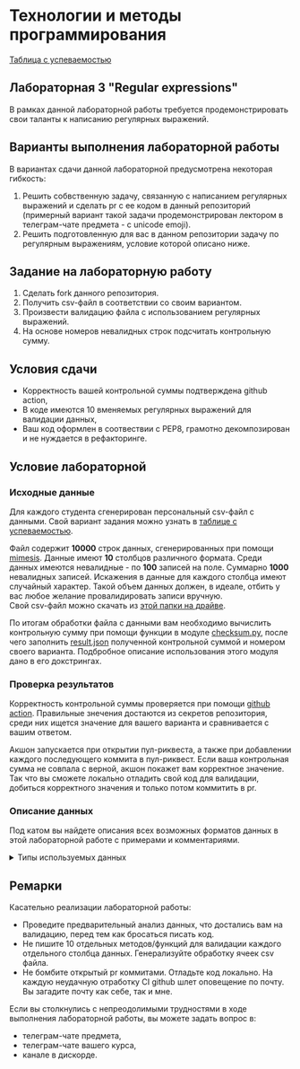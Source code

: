 # Технологии и методы программирования
[Таблица с успеваемостью](https://docs.google.com/spreadsheets/d/1_UR7YXMhR4u9ysyfWyKSb8l4D-3DE_kWhoXdivvOudk/edit?usp=sharing)
## Лабораторная 3 "Regular expressions"
В рамках данной лабораторной работы требуется продемонстрировать свои таланты к написанию регулярных выражений.
## Варианты выполнения лабораторной работы
В вариантах сдачи данной лабораторной предусмотрена некоторая гибкость:
1. Решить собвственную задачу, связанную с написанием регулярных выражений и сделать pr c ее кодом в данный репозиторий (примерный вариант такой задачи продемонстрирован лектором в телеграм-чате предмета - с unicode emoji).
2. Решить подготовленную для вас в данном репозитории задачу по регулярным выражениям, условие которой описано ниже.
## Задание на лабораторную работу
1. Сделать fork данного репозитория.
2. Получить csv-файл в соответствии со своим вариантом.
3. Произвести валидацию файла с использованием регулярных выражений.
4. На основе номеров невалидных строк подсчитать контрольную сумму.
## Условия сдачи
* Корректность вашей контрольной суммы подтверждена github action,
* В коде имеются 10 вменяемых регулярных выражений для валидации данных,
* Ваш код оформлен в соотвествии с РЕР8, грамотно декомпозирован и не нуждается в рефакторинге.
## Условие лабораторной
### Исходные данные
Для каждого студента сгенерирован персональный csv-файл с данными. Свой вариант задания можно узнать в [таблице с успеваемостью](https://docs.google.com/spreadsheets/d/1_UR7YXMhR4u9ysyfWyKSb8l4D-3DE_kWhoXdivvOudk/edit?usp=sharing).  

Файл содержит **10000** строк данных, сгенерированных при помощи [mimesis](https://mimesis.name/en/master/). Данные имеют **10** столбцов различного формата. Среди данных имеются невалидные - по **100** записей на поле. Суммарно **1000** невалидных записей. Искажения в данные для каждого столбца имеют случайный характер. Такой объем данных должен, в идеале, отбить у вас любое желание провалидировать записи вручную.  
Свой csv-файл можно скачать из [этой папки на драйве](https://drive.google.com/drive/folders/1o3JISAzmDNnkjQK1YzlRLFAY0RmuS3s5?usp=sharing).

По итогам обработки файла с данными вам необходимо вычислить контрольную сумму при помощи функции в модуле [checksum.py](checksum.py), после чего заполнить [result.json](result.json) полученной контрольной суммой и номером своего варианта. Подбробное описание использования этого модуля дано в его докстрингах.
### Проверка результатов
Корректность контрольной суммы проверяется при помощи [github action](.github/workflows/result-check.yml). Правильные знечения достаются из секретов репозитория, среди них ищется значение для вашего варианта и сравнивается с вашим ответом.  

Акшон запускается при открытии пул-риквеста, а также при добавлении каждого последующего коммита в пул-риквест. Если ваша контрольная сумма не совпала с верной, акшон покажет вам корректное значение. Так что вы сможете локально отладить свой код для валидации, добиться корректного значения и только потом коммитить в pr.
### Описание данных
Под катом вы найдете описания всех возможных форматов данных в этой лабораторной работе с примерами и комментариями.

<details>
  <summary>Типы используемых данных</summary>
  <br>
<table>
  <tr>
    <th>№</th>
    <th>Название поля</th>
    <th>Пример значения</th>
    <th>Комментарий</th>
  </tr>
  <tr>
    <td>1</td>
    <td>email</td>
    <td>operators.1947@protonmail.com, relate1878@sub.domain.ru</td>
    <td>Типичный имейл. Состоит из латинских букв, цифр и символов ".","@".Обратите внимание, что адрес может иметь поддомен.</td>
  </tr>
    <tr>
    <td>2</td>
    <td>telephone</td>
    <td>+7-(969)-765-17-05</td>
    <td>Номер телефона должен иметь строго заданный формат как в примере. Скобки, тире и +7 должны обязательно присутствовать.</td>
  </tr>
    <tr>
    <td>3</td>
    <td>http_status_message</td>
    <td>200 OK, 226 IM Used</td>
    <td>Статус должен начинаться с трехзначного кода, отделенного пробелом от текстового описания.</td>
  </tr>
    <tr>
    <td>4</td>
    <td>height</td>
    <td>1.76, 2.00</td>
    <td>Высота имеет точку в качестве разделителя целой и дробной части и имеет точность в два знака после него. В задании подразумевается, что это рост человека. В задании подразумевается, что 10/20/30 и т.д. -метровых людей не существует.</td>
  </tr>
    <tr>
    <td>5</td>
    <td>snils</td>
    <td>90534478510</td>
    <td>СНИЛС состоит из 11 цифровых символов. В данном задании символы СНИЛСа они указаны подряд без пробелов/тире и т.д.</td>
  </tr>
    <tr>
    <td>6</td>
    <td>inn</td>
    <td>733499833600</td>
    <td>ИНН состоит из 11 цифровых символов. В данном задании символы ИНН они указаны подряд без пробелов/тире и т.д.</td>
  </tr>
    <tr>
    <td>7</td>
    <td>passport</td>
    <td>27 17 117724</td>
    <td>В данном задании пробелами разделены первые 2 и последние 2 цифры серии, а также серия и номер паспорта.</td>
  </tr>
    <tr>
    <td>8</td>
    <td>identifier</td>
    <td>62-71/26</td>
    <td>Это поле - некоторый абстрактный идентификатор. Он содержит только цифры, разделенные определенными спецсимволами в определенных местах.</td>
  </tr>
    <tr>
    <td>9</td>
    <td>ip_v4</td>
    <td>19.121.223.58</td>
    <td>IP-адрес указывается без маски подсети. Не забывайте, что он 32-битный.</td>
  </tr>
    <tr>
    <td>10</td>
    <td>occupation</td>
    <td>'Web-программист', 'Слесарь-механик', 'Ассистент менеджера по продажам'</td>
    <td>Название профессии может иметь в своем составе как кириллические символы, так и латинские. А вот спецсимволы кроме дефиса там встречаться не должны.</td>
  </tr>
    <tr>
    <td>11</td>
    <td>longitude</td>
    <td>92.264847, -63.65076 </td>
    <td>Это долгота в системе координат WGS94 <a href="https://epsg.io/4326">(srid 4326)</a>. Обратите внимание на ограничения на значение, которые она имеет.Должна быть числовым значением без единиц измерения и прочей текстовой информации.</td>
  </tr>
    <tr>
    <td>12</td>
    <td>latitude</td>
    <td>-8.287791, 32.223374 <a href="https://epsg.io/4326">(srid 4326)</a></td>
    <td>Это широта в системе координат WGS94 <a href="https://epsg.io/4326">(srid 4326)</a>. Обратите внимание на ограничения на значение, которые она имеет. Должна быть числовым значением без единиц измерения и прочей текстовой информации.</td>
  </tr>
    <tr>
    <td>13</td>
    <td>hex_color</td>
    <td>#d8346b</td>
    <td>Это представление веб-цвета в виде трех пар 16-ричных цифр. Наличие хештега перед ними обязательно.</td>
  </tr>
    <tr>
    <td>14</td>
    <td>blood_type</td>
    <td>AB+, O-</td>
    <td>Это группа крови <a href="https://ru.wikipedia.org/wiki/%D0%93%D1%80%D1%83%D0%BF%D0%BF%D0%B0_%D0%BA%D1%80%D0%BE%D0%B2%D0%B8#%D0%93%D1%80%D1%83%D0%BF%D0%BF%D1%8B_%D0%BA%D1%80%D0%BE%D0%B2%D0%B8_%D1%81%D0%B8%D1%81%D1%82%D0%B5%D0%BC%D1%8B_ABO">в системе АВО</a> с указанием резус-фактора.</td>
  </tr>
    <tr>
    <td>15</td>
    <td>isbn</td>
    <td>018-1-50114-053-6</td>
    <td>13-значный <a href="https://ru.wikipedia.org/wiki/%D0%9C%D0%B5%D0%B6%D0%B4%D1%83%D0%BD%D0%B0%D1%80%D0%BE%D0%B4%D0%BD%D1%8B%D0%B9_%D1%81%D1%82%D0%B0%D0%BD%D0%B4%D0%B0%D1%80%D1%82%D0%BD%D1%8B%D0%B9_%D0%BA%D0%BD%D0%B8%D0%B6%D0%BD%D1%8B%D0%B9_%D0%BD%D0%BE%D0%BC%D0%B5%D1%80">международный стандартный книжный номер</a></td>
  </tr>
    <tr>
    <td>16</td>
    <td>issn</td>
    <td>1931-0891</td>
    <td>8-значный <a href="https://ru.wikipedia.org/wiki/%D0%9C%D0%B5%D0%B6%D0%B4%D1%83%D0%BD%D0%B0%D1%80%D0%BE%D0%B4%D0%BD%D1%8B%D0%B9_%D1%81%D1%82%D0%B0%D0%BD%D0%B4%D0%B0%D1%80%D1%82%D0%BD%D1%8B%D0%B9_%D1%81%D0%B5%D1%80%D0%B8%D0%B0%D0%BB%D1%8C%D0%BD%D1%8B%D0%B9_%D0%BD%D0%BE%D0%BC%D0%B5%D1%80">международный стандартный сериальный номер</a></td>
  </tr>
    <tr>
    <td>17</td>
    <td>locale_code</td>
    <td>es-uy,xh</td>
    <td>Региональная настройка языка в формате <a href="https://learn.microsoft.com/en-us/openspecs/windows_protocols/ms-lcid/a9eac961-e77d-41a6-90a5-ce1a8b0cdb9c">MS-LCID</a>.</td>
  </tr>
    <tr>
    <td>18</td>
    <td>uuid</td>
    <td>3a7fb1ca-bdc6-4314-ad9a-6370f7a9657b</td>
    <td><a href="https://ru.wikipedia.org/wiki/UUID">Всемирно уникальный идентификатор</a> в каноническом представлении</td>
  </tr>
    <tr>
    <td>19</td>
    <td>time</td>
    <td>18:24:12.734883</td>
    <td>Время определенного формата с указанием часов, минут и секунд с точностью до 6 знаков. Не забывайте, что в сутках 24 часа, а в минуте - 60 секунд.</td>
  </tr>
    <tr>
    <td>20</td>
    <td>date</td>
    <td>2000-02-14</td>
    <td>Дата определенного формата. Напомню, что у нас только 12 месяцев, в которых максимум 31 день.</td>
  </tr>
</table>
</details>

## Ремарки
Касательно реализации лабораторной работы:
* Проведите предварительный анализ данных, что достались вам на валидацию, перед тем как бросаться писать код.
* Не пишите 10 отдельных методов/функций для валидации каждого отдельного столбца данных. Генерализуйте обработку ячеек csv файла.
* Не бомбите открытый pr коммитами. Отладьте код локально. На каждую неудачную отработку CI github шлет оповещение по почту. Вы загадите почту как себе, так и мне.

Если вы столкнулись с непреодолимыми трудностями в ходе выполнения лабораторной работы, вы можете задать вопрос в:
* телеграм-чате предмета,
* телеграм-чате вашего курса,
* канале в дискорде.
